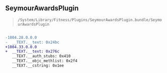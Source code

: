 ## SeymourAwardsPlugin

> `/System/Library/Fitness/Plugins/SeymourAwardsPlugin.bundle/SeymourAwardsPlugin`

```diff

-1004.28.0.0.0
-  __TEXT.__text: 0x24bc
+1004.33.0.0.0
+  __TEXT.__text: 0x276c
   __TEXT.__auth_stubs: 0x410
   __TEXT.__objc_methlist: 0x2f4
   __TEXT.__cstring: 0x1ee

```

